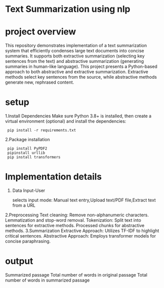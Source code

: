 #  Text Summarization using nlp
# project overview
This repository demonstrates implementation of a text summarization system that efficiently condenses large text documents into concise summaries. 
It supports both extractive summarization (selecting key sentences from the text) and abstractive summarization (generating summaries in human-like language).
This project  presents a Python-based approach to both abstractive and extractive summarization. Extractive methods select key sentences from the source, while abstractive methods generate new, rephrased content.

# setup 
1.Install Dependencies
  Make sure Python 3.8+ is installed, then create a virtual environment (optional) and install the dependencies:
  
     pip install -r requirements.txt
     
2.Package installation

     pip install PyPDF2
     pipinstall urllib
     pip install transformers

 # Implementation details
1. Data Input-User 

   selects input mode:
   Manual text entry,Upload text/PDF file,Extract text from a URL
   
2.Preprocessing
   Text cleaning:
     Remove non-alphanumeric characters.
     Lemmatization and stop-word removal.
   Tokenization:
     Split text into sentences for extractive methods.
     Processed chunks for abstractive methods.
3.Summarization
   Extractive Approach: Utilizes TF-IDF to highlight critical sentences.
   Abstractive Approach: Employs transformer models for concise paraphrasing.

# output
  Summarized passage 
  Total number of words in original passage
  Total number of words in summarized passage
